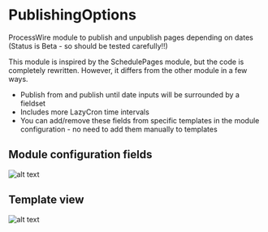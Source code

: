 # PublishingOptions
ProcessWire module to publish and unpublish pages depending on dates
(Status is Beta - so should be tested carefully!!)

This module is inspired by the SchedulePages module, but the code is completely rewritten. However, it differs from the other module in a few ways.
* Publish from and publish until date inputs will be surrounded by a fieldset
* Includes more LazyCron time intervals
* You can add/remove these fields from specific templates in the module configuration - no need to add them manually to templates

## Module configuration fields
![alt text](https://raw.githubusercontent.com/juergenweb/PublishingOptions/main/configuration.jpg)

## Template view
![alt text](https://raw.githubusercontent.com/juergenweb/PublishingOptions/main/form.jpg)
